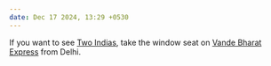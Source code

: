 ```yaml
---
date: Dec 17 2024, 13:29 +0530
---
```


If you want to see [Two Indias](https://www.youtube.com/watch?v=5A-F9qu6c_4), take the window seat on [Vande Bharat Express](https://en.wikipedia.org/wiki/Vande_Bharat_Express) from Delhi.
